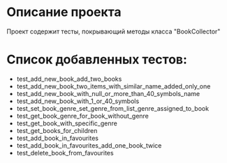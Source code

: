 # Описание проекта

Проект содержит тесты, покрывающий методы класса "BookCollector"


# Список добавленных тестов: 
- test_add_new_book_add_two_books
- test_add_new_book_two_items_with_similar_name_added_only_one
- test_add_new_book_with_null_or_more_than_40_symbols_name
- test_add_new_book_with_1_or_40_symbols
- test_set_book_genre_set_genre_from_list_genre_assigned_to_book
- test_get_book_genre_for_book_without_genre
- test_get_book_with_specific_genre
- test_get_books_for_children
- test_add_book_in_favourites
- test_add_book_in_favourites_add_one_book_twice
- test_delete_book_from_favourites